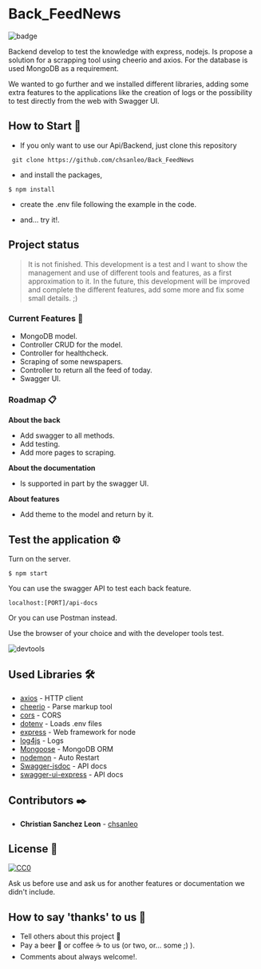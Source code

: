# Back_FeedNews

![badge](https://img.shields.io/badge/working-active-brig)

Backend develop to test the knowledge with express, nodejs. Is propose a solution for a scrapping tool using cheerio and axios.
For the database is used MongoDB as a requirement.

We wanted to go further and we installed different libraries, adding some extra features to the applications like the creation of logs or the possibility to test directly from the web with Swagger UI. 


## How to Start 🚀

+ If you only want to use our Api/Backend, just clone this repository 
```
 git clone https://github.com/chsanleo/Back_FeedNews
```

+ and install the packages,

```
$ npm install
```
+ create the .env file following the example in the code. 

+ and... try it!.
 
## Project status

> It is not finished. This development is a test and I want to show the management and use of different tools and features, as a first approximation to it. In the future, this development will be improved and complete the different features, add some more and fix some small details.  ;)

### Current Features 📄

+ MongoDB model.
+ Controller CRUD for the model.
+ Controller for healthcheck.
+ Scraping of some newspapers.
+ Controller to return all the feed of today.
+ Swagger UI. 


### Roadmap 📋

**About the back**
+ Add swagger to all methods.
+ Add testing.
+ Add more pages to scraping.

**About the documentation**
+ Is supported in part by the swagger UI.

**About features**
+ Add theme to the model and return by it.


## Test the application ⚙️

Turn on the server.
```
$ npm start
```

You can use the swagger API to test each back feature.
```
localhost:[PORT]/api-docs
```

Or you can use Postman instead.


Use the browser of your choice and with the developer tools test. 


![devtools](https://www.formacionprofesional.info/wp-content/uploads/2015/09/herramientas_desarrollo_iexplorer11.png)


## Used Libraries 🛠️

* [axios](https://www.npmjs.com/package/axios) - HTTP client
* [cheerio](https://www.npmjs.com/package/cheerio) - Parse markup tool
* [cors](https://www.npmjs.com/package/cors) - CORS
* [dotenv](https://www.npmjs.com/package/dotenv) - Loads .env files
* [express](https://www.npmjs.com/package/express) - Web framework for node
* [log4js](https://www.npmjs.com/package/log4js) - Logs
* [Mongoose](https://www.npmjs.com/package/mongoose) - MongoDB ORM
* [nodemon](https://www.npmjs.com/package/nodemon) - Auto Restart
* [Swagger-jsdoc](https://www.npmjs.com/package/swagger-jsdoc) - API docs
* [swagger-ui-express](https://www.npmjs.com/package/swagger-ui-express) - API docs


## Contributors ✒️

* **Christian Sanchez Leon** - [chsanleo](https://github.com/chsanleo)


## License 📄
[![CC0](https://licensebuttons.net/p/zero/1.0/88x31.png)](https://creativecommons.org/publicdomain/zero/1.0/)

Ask us before use and ask us for another features or documentation we didn't include.


## How to say 'thanks' to us  🎁

* Tell others about this project 📢
* Pay a beer 🍺 or coffee ☕ to us (or two, or... some ;) ). 
* Comments about always welcome!.